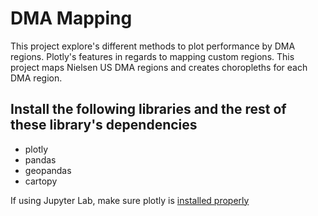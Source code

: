 # DMA Mapping

This project explore's different methods to plot performance by DMA regions.  Plotly's features in regards to mapping custom regions. This project maps Nielsen US DMA regions and creates choropleths for each DMA region.

## Install the following libraries and the rest of these library's dependencies

* plotly
* pandas
* geopandas
* cartopy

If using Jupyter Lab, make sure plotly is [installed properly](https://github.com/plotly/plotly.py#jupyterlab-support-python-35)
